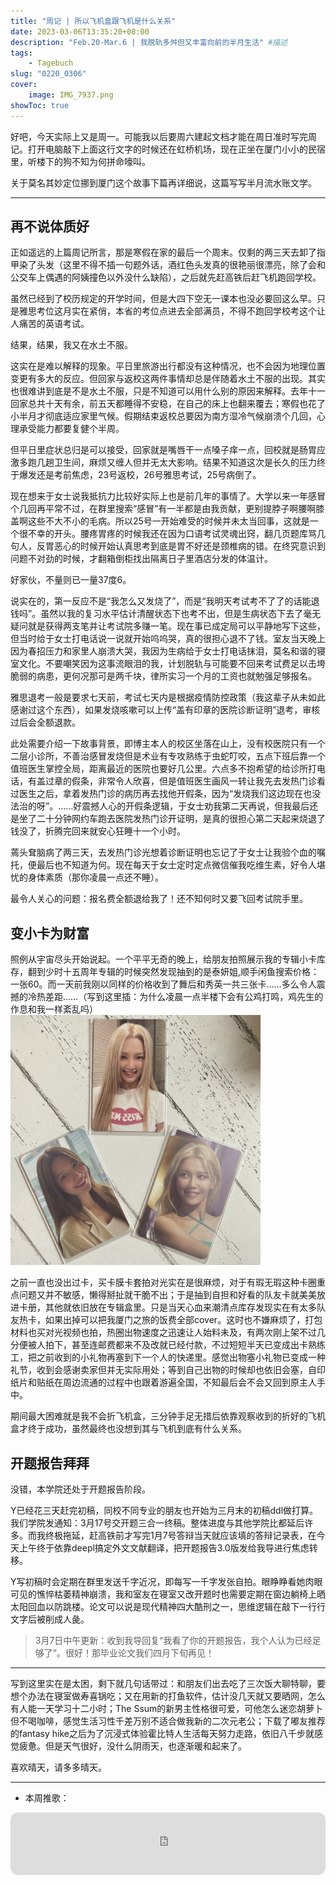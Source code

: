 ```yaml
---
title: "周记 | 所以飞机盒跟飞机是什么关系"
date: 2023-03-06T13:35:20+08:00
description: "Feb.20-Mar.6 | 我脱轨多舛但又丰富向前的半月生活" #描述
tags: 
    - Tagebuch
slug: "0220_0306"
cover:
    image: IMG_7937.png
showToc: true
---
```

好吧，今天实际上又是周一。可能我以后要周六建起文档才能在周日准时写完周记。打开电脑敲下上面这行文字的时候还在虹桥机场，现在正坐在厦门小小的民宿里，听楼下的狗不知为何拼命嚎叫。

关于莫名其妙定位挪到厦门这个故事下篇再详细说，这篇写写半月流水账文学。

---
## 再不说体质好
正如遥远的上篇周记所言，那是寒假在家的最后一个周末。仅剩的两三天去卸了指甲染了头发（这里不得不插一句题外话，酒红色头发真的很艳丽很漂亮，除了会和公交车上偶遇的阿姨撞色以外没什么缺陷），之后就先赶高铁后赶飞机跑回学校。

虽然已经到了校历规定的开学时间，但是大四下空无一课本也没必要回这么早。只是雅思考位这月实在紧俏，本省的考位点进去全部满员，不得不跑回学校考这个让人痛苦的英语考试。

结果，结果，我又在水土不服。

这实在是难以解释的现象。平日里旅游出行都没有这种情况，也不会因为地理位置变更有多大的反应。但回家与返校这两件事情却总是伴随着水土不服的出现。其实也很难讲到底是不是水土不服，只是不知道可以用什么别的原因来解释。去年十一回家总共十天有余，前五天都睡得不安稳，在自己的床上也翻来覆去；寒假也花了小半月才彻底适应家里气候。假期结束返校总要因为南方湿冷气候崩溃个几回，心理承受能力都要复健个半周。

但平日里症状总归是可以接受，回家就是嘴唇干一点嗓子痒一点，回校就是肠胃应激多跑几趟卫生间，麻烦又缠人但并无太大影响。结果不知道这次是长久的压力终于爆发还是考前焦虑，23号返校，26号雅思考试，25号病倒了。

现在想来于女士说我抵抗力比较好实际上也是前几年的事情了。大学以来一年感冒个几回再平常不过，在群里搜索“感冒”有一半都是由我贡献，更别提脖子啊腰啊膝盖啊这些不大不小的毛病。所以25号一开始难受的时候并未太当回事，这就是一个很不幸的开头。腰疼胃疼的时候我还在因为口语考试灵魂出窍，翻几页题库骂几句人，反胃恶心的时候开始认真思考到底是胃不好还是颈椎病的错。在终究意识到问题不对劲的时候，才翻箱倒柜找出隔离日子里酒店分发的体温计。

好家伙，不量则已一量37度6。

说实在的，第一反应不是“我怎么又发烧了”，而是“我明天考试考不了了的话能退钱吗”。虽然以我的复习水平估计清醒状态下也考不出，但是生病状态下去了毫无疑问就是获得两支笔并让考试院多赚一笔。现在事已成定局可以平静地写下这些，但当时给于女士打电话说一说就开始呜呜哭，真的很担心退不了钱。室友当天晚上因为春招压力和家里人崩溃大哭，我因为生病给于女士打电话抹泪，莫名和谐的寝室文化。不要嘲笑因为这事流眼泪的我，计划脱轨与可能要不回来考试费足以击垮脆弱的病患，更何况那可是两千块，律所实习一个月的工资也就勉强足够报名。

雅思退考一般是要求七天前，考试七天内是根据疫情防控政策（我这辈子从未如此感谢过这个东西），如果发烧咳嗽可以上传“盖有印章的医院诊断证明”退考，审核过后会全额退款。

此处需要介绍一下故事背景，即博主本人的校区坐落在山上，没有校医院只有一个二层小诊所，不善治感冒发烧但是术业有专攻熟练于虫蛇叮咬，五点下班后靠一个值班医生掌控全局，距离最近的医院也要好几公里。六点多不抱希望的给诊所打电话，有盖过章的假条，非常令人欣喜，但是值班医生画风一转让我先去发热门诊看过医生之后，拿着发热门诊的病历再去找他开假条，因为“发烧我们这边现在也没法治的呀”。……好震撼人心的开假条逻辑，于女士劝我第二天再说，但我最后还是坐了二十分钟网约车跑去医院发热门诊开证明，是真的很担心第二天起来烧退了钱没了，折腾完回来就安心狂睡十一个小时。

蔫头耷脑病了两三天，去发热门诊光想着诊断证明也忘记了于女士让我验个血的嘱托，便最后也不知道为何。现在每天于女士定时定点微信催我吃维生素，好令人堪忧的身体素质（那你凌晨一点还不睡）。

最令人关心的问题：报名费全额退给我了！还不知何时又要飞回考试院手里。

## 变小卡为财富
照例从宇宙尽头开始说起。一个平平无奇的晚上，给朋友拍照展示我的专辑小卡库存，翻到少时十五周年专辑的时候突然发现抽到的是泰妍姐,顺手闲鱼搜索价格：一张60。而一天前我刚以同样的价格收到了舞后和秀英一共三张卡……多么令人震撼的冷热差距……（写到这里插：为什么凌晨一点半楼下会有公鸡打鸣，鸡先生的作息和我一样紊乱吗）
![1](IMG_2590.jpg#center)
<style>
img[alt="1"]{
  width:400px;
}
</style>
之前一直也没出过卡，买卡膜卡套拍对光实在是很麻烦，对于有瑕无瑕这种卡圈重点问题又并不敏感，懒得掰扯就干脆不出；于是抽到自担和好看的队友卡就美美放进卡册，其他就依旧放在专辑盒里。只是当天心血来潮清点库存发现实在有太多队友热卡，如果出掉可以把我厦门之旅的饭费全部cover。这时也不嫌麻烦了，打包材料也买对光视频也拍，热圈出物速度之迅速让人始料未及，有两次刚上架不过几分便被人拍下，甚至连邮费都来不及改就已经付款，不过短短半天已变成出卡熟练工，把之前收到的小礼物再塞到下一个人的快递里。感觉出物塞小礼物已变成一种礼节，收到会感谢卖家但并无实际用处；等到自己出物的时候却也依旧会塞，自印纸片和贴纸在周边流通的过程中也跟着游遍全国，不知最后会不会又回到原主人手中。

期间最大困难就是我不会折飞机盒，三分钟手足无措后依靠观察收到的折好的飞机盒才终于成功，虽然最终也没想到其与飞机到底有什么关系。

## 开题报告拜拜
没错，本学院还处于开题报告阶段。

Y已经花三天赶完初稿，同校不同专业的朋友也开始为三月末的初稿ddl做打算。我们学院发通知：3月17号交开题三合一终稿。整体进度与其他学院比都延后许多。而我终极拖延，赶高铁前才写完1月7号答辩当天就应该填的答辩记录表，在今天上午终于依靠deepl搞定外文文献翻译，把开题报告3.0版发给我导进行焦虑转移。

Y写初稿时会定期在群里发送千字近况，即每写一千字发张自拍。眼睁睁看她肉眼可见的憔悴枯萎精神崩溃，我和室友在寝室又改开题时也需要定期在窗边躺椅上晒太阳回血以防跳楼。论文可以说是现代精神四大酷刑之一，思维逻辑在敲下一行行文字后被削成人彘。

> 3月7日中午更新：收到我导回复“我看了你的开题报告，我个人认为已经足够了”。很好！那毕业论文我们四月下旬再见！

---

写到这里实在是太困，剩下就几句话带过：和朋友们出去吃了三次饭大聊特聊，要想个办法在寝室做寿喜锅吃；又在用新的打鱼软件，估计没几天就又要晒网，怎么有人能一天学习十二小时；The Ssum的新男主性格很可爱，可他怎么迷恋胡萝卜但不喝咖啡，感觉生活习性千差万别不适合做我新的二次元老公；下载了嘟友推荐的fantasy hike之后为了沉浸式体验霍比特人生活每天努力走路，依旧八千步就感觉疲惫。但是天气很好，没什么阴雨天，也逐渐暖和起来了。

喜欢晴天，请多多晴天。

---

- 本周推歌：
<iframe style="border-radius:12px" src="https://open.spotify.com/embed/track/0yc6Gst2xkRu0eMLeRMGCX?utm_source=generator" width="100%" height="100" frameBorder="0" allowfullscreen="" allow="autoplay; clipboard-write; encrypted-media; fullscreen; picture-in-picture" loading="lazy"></iframe>
